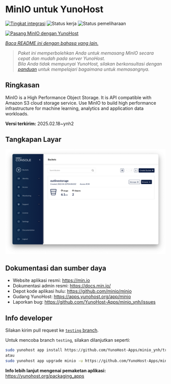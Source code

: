 <!--
N.B.: README ini dibuat secara otomatis oleh <https://github.com/YunoHost/apps/tree/master/tools/readme_generator>
Ini TIDAK boleh diedit dengan tangan.
-->

# MinIO untuk YunoHost

[![Tingkat integrasi](https://apps.yunohost.org/badge/integration/minio)](https://ci-apps.yunohost.org/ci/apps/minio/)
![Status kerja](https://apps.yunohost.org/badge/state/minio)
![Status pemeliharaan](https://apps.yunohost.org/badge/maintained/minio)

[![Pasang MinIO dengan YunoHost](https://install-app.yunohost.org/install-with-yunohost.svg)](https://install-app.yunohost.org/?app=minio)

*[Baca README ini dengan bahasa yang lain.](./ALL_README.md)*

> *Paket ini memperbolehkan Anda untuk memasang MinIO secara cepat dan mudah pada server YunoHost.*  
> *Bila Anda tidak mempunyai YunoHost, silakan berkonsultasi dengan [panduan](https://yunohost.org/install) untuk mempelajari bagaimana untuk memasangnya.*

## Ringkasan

MinIO is a High Performance Object Storage. It is API compatible with Amazon S3 cloud storage service. Use MinIO to build high performance infrastructure for machine learning, analytics and application data workloads.


**Versi terkirim:** 2025.02.18~ynh2

## Tangkapan Layar

![Tangkapan Layar pada MinIO](./doc/screenshots/screenshot.png)

## Dokumentasi dan sumber daya

- Website aplikasi resmi: <https://min.io>
- Dokumentasi admin resmi: <https://docs.min.io/>
- Depot kode aplikasi hulu: <https://github.com/minio/minio>
- Gudang YunoHost: <https://apps.yunohost.org/app/minio>
- Laporkan bug: <https://github.com/YunoHost-Apps/minio_ynh/issues>

## Info developer

Silakan kirim pull request ke [`testing` branch](https://github.com/YunoHost-Apps/minio_ynh/tree/testing).

Untuk mencoba branch `testing`, silakan dilanjutkan seperti:

```bash
sudo yunohost app install https://github.com/YunoHost-Apps/minio_ynh/tree/testing --debug
atau
sudo yunohost app upgrade minio -u https://github.com/YunoHost-Apps/minio_ynh/tree/testing --debug
```

**Info lebih lanjut mengenai pemaketan aplikasi:** <https://yunohost.org/packaging_apps>

